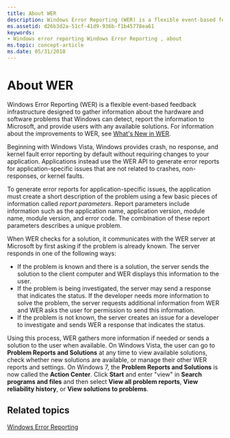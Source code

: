 ```yaml
---
title: About WER
description: Windows Error Reporting (WER) is a flexible event-based feedback infrastructure designed to gather information about the hardware and software problems that Windows can detect, report the information to Microsoft, and provide users with any available solutions. For information about the improvements to WER, see What's New in WER.
ms.assetid: d26b3d2a-51cf-41d9-936b-f1b45778ea61
keywords:
- Windows error reporting Windows Error Reporting , about
ms.topic: concept-article
ms.date: 05/31/2018
---
```


# About WER

Windows Error Reporting (WER) is a flexible event-based feedback infrastructure designed to gather information about the hardware and software problems that Windows can detect, report the information to Microsoft, and provide users with any available solutions. For information about the improvements to WER, see [What's New in WER](what-s-new-in-wer.md).

Beginning with Windows Vista, Windows provides crash, no response, and kernel fault error reporting by default without requiring changes to your application. Applications instead use the WER API to generate error reports for application-specific issues that are not related to crashes, non-responses, or kernel faults.

To generate error reports for application-specific issues, the application must create a short description of the problem using a few basic pieces of information called *report parameters*. Report parameters include information such as the application name, application version, module name, module version, and error code. The combination of these report parameters describes a unique problem.

When WER checks for a solution, it communicates with the WER server at Microsoft by first asking if the problem is already known. The server responds in one of the following ways:

-   If the problem is known and there is a solution, the server sends the solution to the client computer and WER displays this information to the user.
-   If the problem is being investigated, the server may send a response that indicates the status. If the developer needs more information to solve the problem, the server requests additional information from WER and WER asks the user for permission to send this information.
-   If the problem is not known, the server creates an issue for a developer to investigate and sends WER a response that indicates the status.

Using this process, WER gathers more information if needed or sends a solution to the user when available. On Windows Vista, the user can go to **Problem Reports and Solutions** at any time to view available solutions, check whether new solutions are available, or manage their other WER reports and settings. On Windows 7, the **Problem Reports and Solutions** is now called the **Action Center**. Click **Start** and enter "view" in **Search programs and files** and then select **View all problem reports**, **View reliability history**, or **View solutions to problems**.

## Related topics

<dl> <dt>

[Windows Error Reporting](windows-error-reporting.md)
</dt> </dl>

 

 




